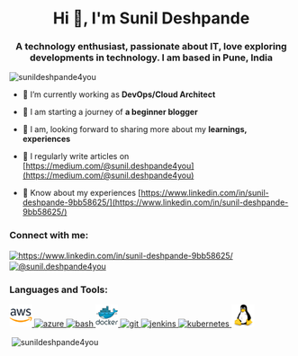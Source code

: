 <h1 align="center">Hi 👋, I'm Sunil Deshpande</h1>
<h3 align="center">A technology enthusiast, passionate about IT, love exploring developments in technology. I am based in Pune, India</h3>

<p align="left"> <img src="https://komarev.com/ghpvc/?username=sunildeshpande4you&label=Profile%20views&color=0e75b6&style=flat" alt="sunildeshpande4you" /> </p>

- 🔭 I’m currently working as **DevOps/Cloud Architect**

- 🌱 I am starting a journey of **a beginner blogger**

- 🤝 I am, looking forward to sharing more about my **learnings, experiences**

- 📝 I regularly write articles on [https://medium.com/@sunil.deshpande4you](https://medium.com/@sunil.deshpande4you)

- 📄 Know about my experiences [https://www.linkedin.com/in/sunil-deshpande-9bb58625/](https://www.linkedin.com/in/sunil-deshpande-9bb58625/)

<h3 align="left">Connect with me:</h3>
<p align="left">
<a href="https://linkedin.com/in/https://www.linkedin.com/in/sunil-deshpande-9bb58625/" target="blank"><img align="center" src="https://raw.githubusercontent.com/rahuldkjain/github-profile-readme-generator/master/src/images/icons/Social/linked-in-alt.svg" alt="https://www.linkedin.com/in/sunil-deshpande-9bb58625/" height="30" width="40" /></a>
<a href="https://medium.com/@sunil.deshpande4you" target="blank"><img align="center" src="https://raw.githubusercontent.com/rahuldkjain/github-profile-readme-generator/master/src/images/icons/Social/medium.svg" alt="@sunil.deshpande4you" height="30" width="40" /></a>
</p>

<h3 align="left">Languages and Tools:</h3>
<p align="left"> <a href="https://aws.amazon.com" target="_blank" rel="noreferrer"> <img src="https://raw.githubusercontent.com/devicons/devicon/master/icons/amazonwebservices/amazonwebservices-original-wordmark.svg" alt="aws" width="40" height="40"/> </a> <a href="https://azure.microsoft.com/en-in/" target="_blank" rel="noreferrer"> <img src="https://www.vectorlogo.zone/logos/microsoft_azure/microsoft_azure-icon.svg" alt="azure" width="40" height="40"/> </a> <a href="https://www.gnu.org/software/bash/" target="_blank" rel="noreferrer"> <img src="https://www.vectorlogo.zone/logos/gnu_bash/gnu_bash-icon.svg" alt="bash" width="40" height="40"/> </a> <a href="https://www.docker.com/" target="_blank" rel="noreferrer"> <img src="https://raw.githubusercontent.com/devicons/devicon/master/icons/docker/docker-original-wordmark.svg" alt="docker" width="40" height="40"/> </a> <a href="https://git-scm.com/" target="_blank" rel="noreferrer"> <img src="https://www.vectorlogo.zone/logos/git-scm/git-scm-icon.svg" alt="git" width="40" height="40"/> </a> <a href="https://www.jenkins.io" target="_blank" rel="noreferrer"> <img src="https://www.vectorlogo.zone/logos/jenkins/jenkins-icon.svg" alt="jenkins" width="40" height="40"/> </a> <a href="https://kubernetes.io" target="_blank" rel="noreferrer"> <img src="https://www.vectorlogo.zone/logos/kubernetes/kubernetes-icon.svg" alt="kubernetes" width="40" height="40"/> </a> <a href="https://www.linux.org/" target="_blank" rel="noreferrer"> <img src="https://raw.githubusercontent.com/devicons/devicon/master/icons/linux/linux-original.svg" alt="linux" width="40" height="40"/> </a> </p>

<p>&nbsp;<img align="center" src="https://github-readme-stats.vercel.app/api?username=sunildeshpande4you&show_icons=true&locale=en" alt="sunildeshpande4you" /></p>
